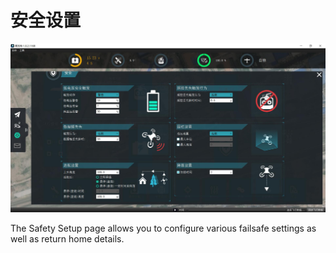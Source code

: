 # 安全设置

![](Safety.jpg)

The Safety Setup page allows you to configure various failsafe settings as well as return home details.